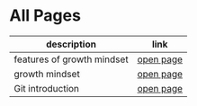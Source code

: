 
#  All Pages

 description | link 
 ----------- | ----------- 
 features of growth mindset | [open page](read01) 
 growth mindset | [open page](read2) 
 Git introduction | [open page](read3) 

